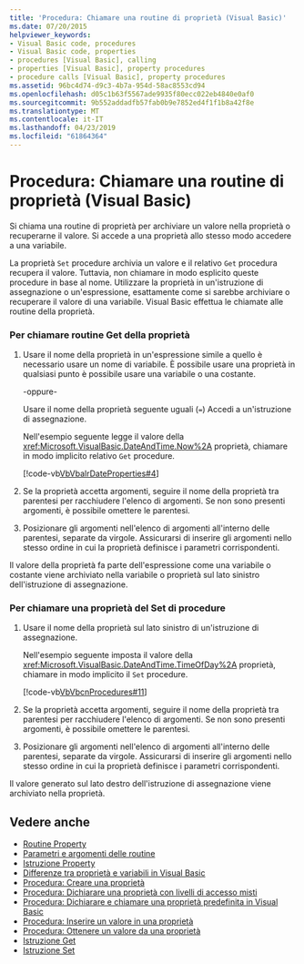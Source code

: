 ```yaml
---
title: 'Procedura: Chiamare una routine di proprietà (Visual Basic)'
ms.date: 07/20/2015
helpviewer_keywords:
- Visual Basic code, procedures
- Visual Basic code, properties
- procedures [Visual Basic], calling
- properties [Visual Basic], property procedures
- procedure calls [Visual Basic], property procedures
ms.assetid: 96bc4d74-d9c3-4b7a-954d-58ac8553cd94
ms.openlocfilehash: d05c1b63f5567ade9935f80ecc022eb4840e0af0
ms.sourcegitcommit: 9b552addadfb57fab0b9e7852ed4f1f1b8a42f8e
ms.translationtype: MT
ms.contentlocale: it-IT
ms.lasthandoff: 04/23/2019
ms.locfileid: "61864364"
---
```

# <a name="how-to-call-a-property-procedure-visual-basic"></a>Procedura: Chiamare una routine di proprietà (Visual Basic)
Si chiama una routine di proprietà per archiviare un valore nella proprietà o recuperarne il valore. Si accede a una proprietà allo stesso modo accedere a una variabile.  
  
 La proprietà `Set` procedure archivia un valore e il relativo `Get` procedura recupera il valore. Tuttavia, non chiamare in modo esplicito queste procedure in base al nome. Utilizzare la proprietà in un'istruzione di assegnazione o un'espressione, esattamente come si sarebbe archiviare o recuperare il valore di una variabile. Visual Basic effettua le chiamate alle routine della proprietà.  
  
### <a name="to-call-a-propertys-get-procedure"></a>Per chiamare routine Get della proprietà  
  
1. Usare il nome della proprietà in un'espressione simile a quello è necessario usare un nome di variabile. È possibile usare una proprietà in qualsiasi punto è possibile usare una variabile o una costante.  
  
     -oppure-  
  
     Usare il nome della proprietà seguente uguali (`=`) Accedi a un'istruzione di assegnazione.  
  
     Nell'esempio seguente legge il valore della <xref:Microsoft.VisualBasic.DateAndTime.Now%2A> proprietà, chiamare in modo implicito relativo `Get` procedure.  
  
     [!code-vb[VbVbalrDateProperties#4](~/samples/snippets/visualbasic/VS_Snippets_VBCSharp/VbVbalrDateProperties/VB/Module1.vb#4)]  
  
2. Se la proprietà accetta argomenti, seguire il nome della proprietà tra parentesi per racchiudere l'elenco di argomenti. Se non sono presenti argomenti, è possibile omettere le parentesi.  
  
3. Posizionare gli argomenti nell'elenco di argomenti all'interno delle parentesi, separate da virgole. Assicurarsi di inserire gli argomenti nello stesso ordine in cui la proprietà definisce i parametri corrispondenti.  
  
 Il valore della proprietà fa parte dell'espressione come una variabile o costante viene archiviato nella variabile o proprietà sul lato sinistro dell'istruzione di assegnazione.  
  
### <a name="to-call-a-propertys-set-procedure"></a>Per chiamare una proprietà del Set di procedure  
  
1. Usare il nome della proprietà sul lato sinistro di un'istruzione di assegnazione.  
  
     Nell'esempio seguente imposta il valore della <xref:Microsoft.VisualBasic.DateAndTime.TimeOfDay%2A> proprietà, chiamare in modo implicito il `Set` procedure.  
  
     [!code-vb[VbVbcnProcedures#11](~/samples/snippets/visualbasic/VS_Snippets_VBCSharp/VbVbcnProcedures/VB/Class1.vb#11)]  
  
2. Se la proprietà accetta argomenti, seguire il nome della proprietà tra parentesi per racchiudere l'elenco di argomenti. Se non sono presenti argomenti, è possibile omettere le parentesi.  
  
3. Posizionare gli argomenti nell'elenco di argomenti all'interno delle parentesi, separate da virgole. Assicurarsi di inserire gli argomenti nello stesso ordine in cui la proprietà definisce i parametri corrispondenti.  
  
 Il valore generato sul lato destro dell'istruzione di assegnazione viene archiviato nella proprietà.  
  
## <a name="see-also"></a>Vedere anche

- [Routine Property](./property-procedures.md)
- [Parametri e argomenti delle routine](./procedure-parameters-and-arguments.md)
- [Istruzione Property](../../../../visual-basic/language-reference/statements/property-statement.md)
- [Differenze tra proprietà e variabili in Visual Basic](./differences-between-properties-and-variables.md)
- [Procedura: Creare una proprietà](./how-to-create-a-property.md)
- [Procedura: Dichiarare una proprietà con livelli di accesso misti](./how-to-declare-a-property-with-mixed-access-levels.md)
- [Procedura: Dichiarare e chiamare una proprietà predefinita in Visual Basic](./how-to-declare-and-call-a-default-property.md)
- [Procedura: Inserire un valore in una proprietà](./how-to-put-a-value-in-a-property.md)
- [Procedura: Ottenere un valore da una proprietà](./how-to-get-a-value-from-a-property.md)
- [Istruzione Get](../../../../visual-basic/language-reference/statements/get-statement.md)
- [Istruzione Set](../../../../visual-basic/language-reference/statements/set-statement.md)
